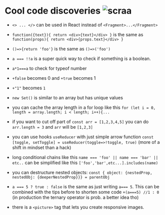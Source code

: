 # Cool code discoveries ![scraa](https://emojis.slackmojis.com/emojis/images/1521814450/3718/dabbing_unicorn.png?1521814450)



 - `<> ... </>` can be used in React instead of `<Fragment>...</Fragment>`
 
 - `function({text}){ return <div>{text}</div> }` is the same as `function(props){ return <div>{props.text}</div> }`

- `()=>{return 'foo'}` is the same as `()=>('foo')`

 - `a === !!a` is a super quick way to check if something is a boolean.
 
 - `a*1===a` to check for typeof number

 - `+false` becomes 0 and `+true` becomes 1
 
 - `+"1"` becomes `1`

 - `new Set()` is similar to an array but has unique values
 
 - you can cache the array length in a for loop like this `for (let i = 0, length = array.length; i < length; i++){...`
 
 - if you want to cut off part of  `const arr = [1,2,3,4,5]`  you can do `arr.length = 3` and `arr` will be `[1,2,3]` 

 - you can use hooks `useReducer` with just simple arrow function `const [toggle, setToggle] = useReducer(toggle=>!toggle, true)` (more of a shift in mindset than a hack)

 - long conditional chains like this `name === 'foo' || name === 'bar' || etc..` can be simplified like this `['foo','bar',etc...].includes(name)`

 - you can destructure nested objects: `const { object: {nestedProp, nestedObj: {deeperNestedProp}}} = parentObj`

 - `a === 5 ? true : false` is the same as just writing `a=== 5`. This can be combined with the tips before to shorten some code `+(a===5) //1 : 0` (in production the ternary operator is prob. a better idea tho)
 
 - there is a `<picture>` tag that lets you create responsive images.
